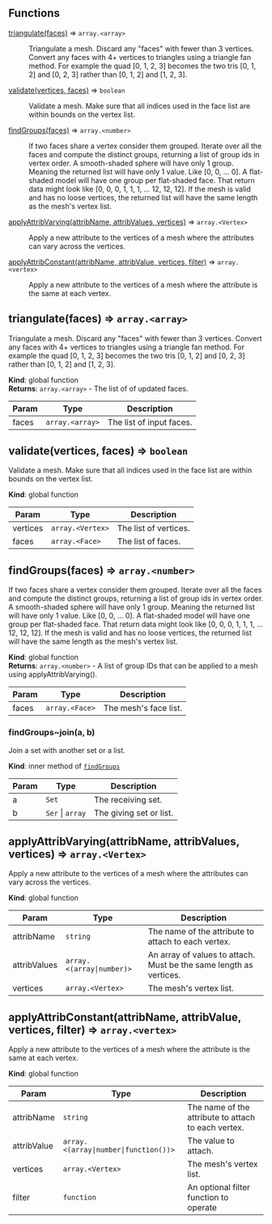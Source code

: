 ## Functions

<dl>
<dt><a href="#triangulate">triangulate(faces)</a> ⇒ <code>array.&lt;array&gt;</code></dt>
<dd><p>Triangulate a mesh. Discard any &quot;faces&quot; with fewer than 3 vertices. Convert 
any faces with 4+ vertices to triangles using a triangle fan method. For 
example the quad [0, 1, 2, 3] becomes the two tris [0, 1, 2] and [0, 2, 3] 
rather than [0, 1, 2] and [1, 2, 3].</p>
</dd>
<dt><a href="#validate">validate(vertices, faces)</a> ⇒ <code>boolean</code></dt>
<dd><p>Validate a mesh. Make sure that all indices used in the face list are 
within bounds on the vertex list.</p>
</dd>
<dt><a href="#findGroups">findGroups(faces)</a> ⇒ <code>array.&lt;number&gt;</code></dt>
<dd><p>If two faces share a vertex consider them grouped. Iterate over all the faces 
and compute the distinct groups, returning a list of group ids in vertex 
order. A smooth-shaded sphere will have only 1 group. Meaning the returned 
list will have only 1 value. Like [0, 0, ... 0]. A flat-shaded model will 
have one group per flat-shaded face. That return data might look like 
[0, 0, 0, 1, 1, 1, ... 12, 12, 12]. If the mesh is valid and has no loose 
vertices, the returned list will have the same length as the mesh&#39;s vertex 
list.</p>
</dd>
<dt><a href="#applyAttribVarying">applyAttribVarying(attribName, attribValues, vertices)</a> ⇒ <code>array.&lt;Vertex&gt;</code></dt>
<dd><p>Apply a new attribute to the vertices of a mesh where the attributes can 
vary across the vertices.</p>
</dd>
<dt><a href="#applyAttribConstant">applyAttribConstant(attribName, attribValue, vertices, filter)</a> ⇒ <code>array.&lt;vertex&gt;</code></dt>
<dd><p>Apply a new attribute to the vertices of a mesh where the attribute is the same 
at each vertex.</p>
</dd>
</dl>

<a name="triangulate"></a>

## triangulate(faces) ⇒ <code>array.&lt;array&gt;</code>
Triangulate a mesh. Discard any "faces" with fewer than 3 vertices. Convert 
any faces with 4+ vertices to triangles using a triangle fan method. For 
example the quad [0, 1, 2, 3] becomes the two tris [0, 1, 2] and [0, 2, 3] 
rather than [0, 1, 2] and [1, 2, 3].

**Kind**: global function  
**Returns**: <code>array.&lt;array&gt;</code> - The list of of updated faces.  

| Param | Type | Description |
| --- | --- | --- |
| faces | <code>array.&lt;array&gt;</code> | The list of input faces. |

<a name="validate"></a>

## validate(vertices, faces) ⇒ <code>boolean</code>
Validate a mesh. Make sure that all indices used in the face list are 
within bounds on the vertex list.

**Kind**: global function  

| Param | Type | Description |
| --- | --- | --- |
| vertices | <code>array.&lt;Vertex&gt;</code> | The list of vertices. |
| faces | <code>array.&lt;Face&gt;</code> | The list of faces. |

<a name="findGroups"></a>

## findGroups(faces) ⇒ <code>array.&lt;number&gt;</code>
If two faces share a vertex consider them grouped. Iterate over all the faces 
and compute the distinct groups, returning a list of group ids in vertex 
order. A smooth-shaded sphere will have only 1 group. Meaning the returned 
list will have only 1 value. Like [0, 0, ... 0]. A flat-shaded model will 
have one group per flat-shaded face. That return data might look like 
[0, 0, 0, 1, 1, 1, ... 12, 12, 12]. If the mesh is valid and has no loose 
vertices, the returned list will have the same length as the mesh's vertex 
list.

**Kind**: global function  
**Returns**: <code>array.&lt;number&gt;</code> - A list of group IDs that can be applied to a mesh 
    using applyAttribVarying().  

| Param | Type | Description |
| --- | --- | --- |
| faces | <code>array.&lt;Face&gt;</code> | The mesh's face list. |

<a name="findGroups..join"></a>

### findGroups~join(a, b)
Join a set with another set or a list.

**Kind**: inner method of [<code>findGroups</code>](#findGroups)  

| Param | Type | Description |
| --- | --- | --- |
| a | <code>Set</code> | The receiving set. |
| b | <code>Ser</code> \| <code>array</code> | The giving set or list. |

<a name="applyAttribVarying"></a>

## applyAttribVarying(attribName, attribValues, vertices) ⇒ <code>array.&lt;Vertex&gt;</code>
Apply a new attribute to the vertices of a mesh where the attributes can 
vary across the vertices.

**Kind**: global function  

| Param | Type | Description |
| --- | --- | --- |
| attribName | <code>string</code> | The name of the attribute to attach to each     vertex. |
| attribValues | <code>array.&lt;(array\|number)&gt;</code> | An array of values to attach.     Must be the same length as vertices. |
| vertices | <code>array.&lt;Vertex&gt;</code> | The mesh's vertex list. |

<a name="applyAttribConstant"></a>

## applyAttribConstant(attribName, attribValue, vertices, filter) ⇒ <code>array.&lt;vertex&gt;</code>
Apply a new attribute to the vertices of a mesh where the attribute is the same 
at each vertex.

**Kind**: global function  

| Param | Type | Description |
| --- | --- | --- |
| attribName | <code>string</code> | The name of the attribute to attach to each     vertex. |
| attribValue | <code>array.&lt;(array\|number\|function())&gt;</code> | The value to attach. |
| vertices | <code>array.&lt;Vertex&gt;</code> | The mesh's vertex list. |
| filter | <code>function</code> | An optional filter function to operate |

